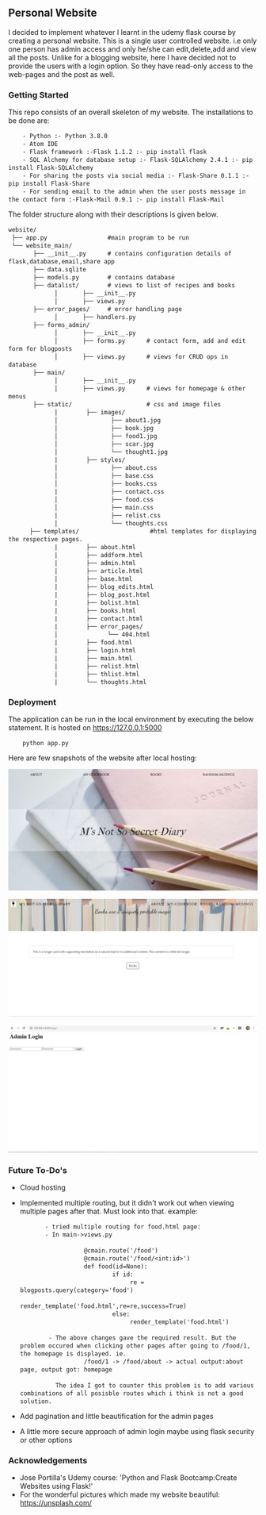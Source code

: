 ## Personal Website

I decided to implement whatever I learnt in the udemy flask course by creating a personal website. This is a single user controlled website. i.e only one person has admin access and only he/she can edit,delete,add and view all the posts. Unlike for a blogging website, here I have decided not to provide the users with a login option. So they have read-only access to the web-pages and the post as well. 

### Getting Started
This repo consists of an overall skeleton of my website.  The installations to be done are:

        - Python :- Python 3.8.0
        - Atom IDE 
        - Flask framework :-Flask 1.1.2 :- pip install flask 
        - SQL Alchemy for database setup :- Flask-SQLAlchemy 2.4.1 :- pip install Flask-SQLAlchemy
        - For sharing the posts via social media :- Flask-Share 0.1.1 :- pip install Flask-Share
        - For sending email to the admin when the user posts message in the contact form :-Flask-Mail 0.9.1 :- pip install Flask-Mail
 
 The folder structure along with their descriptions is given below.

    website/
     ├── app.py                 #main program to be run
     └── website_main/          
           ├── __init__.py      # contains configuration details of flask,database,email,share app
           ├── data.sqlite
           ├── models.py        # contains database
           ├── datalist/        # views to list of recipes and books
                 │       ├── __init__.py
                 │       ├── views.py
           ├── error_pages/     # error handling page
                 │       ├── handlers.py
           ├── forms_admin/     
                 │       ├── __init__.py
                 │       ├── forms.py      # contact form, add and edit form for blogposts
                 │       ├── views.py      # views for CRUD ops in database
           ├── main/
                 │       ├── __init__.py
                 │       ├── views.py      # views for homepage & other menus
           ├── static/                     # css and image files
                 |        ├── images/
                 │               ├── about1.jpg
                 │               ├── book.jpg
                 │               ├── food1.jpg
                 │               ├── scar.jpg
                 │               └── thought1.jpg
                 |        ├── styles/
                 │               ├── about.css
                 │               ├── base.css
                 │               ├── books.css
                 |               ├── contact.css
                 │               ├── food.css
                 │               ├── main.css
                 |               ├── relist.css
                 │               └── thoughts.css
          ├── templates/                    #html templates for displaying the respective pages.
                 |        ├── about.html
                 |        ├── addform.html
                 |        ├── admin.html
                 |        ├── article.html
                 |        ├── base.html
                 |        ├── blog_edits.html
                 |        ├── blog_post.html
                 |        ├── bolist.html
                 |        ├── books.html
                 |        ├── contact.html
                 |        ├── error_pages/
                 │              └── 404.html
                 |        ├── food.html
                 |        ├── login.html
                 |        ├── main.html
                 |        ├── relist.html
                 |        ├── thlist.html
                 |        └── thoughts.html

### Deployment 
The application can be run in the local environment by executing the below statement. It is hosted on https://127.0.0.1:5000

        python app.py

Here are few snapshots of the website after local hosting:

   ![Website Homepage](https://github.com/gudiausha/pyjourney/blob/master/website/website%201.JPG)

   ![Wesite-Books page](https://github.com/gudiausha/pyjourney/blob/master/website/website%202.JPG)

   ![Website-Admin login page](https://github.com/gudiausha/pyjourney/blob/master/website/website%203.JPG)
      
### Future To-Do's
* Cloud hosting
* Implemented multiple routing, but it didn't work out when viewing multiple pages after that. Must look into that. 
        example: 
             
             - tried multiple routing for food.html page:
             - In main->views.py
             
                        @cmain.route('/food')
                        @cmain.route('/food/<int:id>')
                        def food(id=None):
                                if id:
                                     re = blogposts.query(category='food')
                                     render_template('food.html',re=re,success=True)
                                else:
                                     render_template('food.html')
                                     
              - The above changes gave the required result. But the problem occured when clicking other pages after going to /food/1,                   the homepage is displayed. ie.
                        /food/1 -> /food/about -> actual output:about page, output got: homepage
              
                The idea I got to counter this problem is to add various combinations of all posisble routes which i think is not a good                 solution. 
                
* Add pagination and little beautification for the admin pages
* A little more secure approach of admin login maybe using flask security or other options

### Acknowledgements

* Jose Portilla's Udemy course: 'Python and Flask Bootcamp:Create Websites using Flask!'
* For the wonderful pictures which made my website beautiful: https://unsplash.com/

